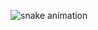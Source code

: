 ![snake animation](https://github.com/laBHaZe06/laBHaZe06/blob/output/github-contribution-grid-snake2.gif)
